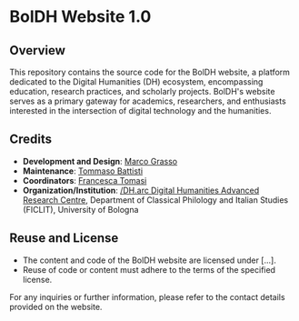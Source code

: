 # BolDH Website 1.0

## Overview

This repository contains the source code for the BolDH website, a platform dedicated to the Digital Humanities (DH) ecosystem, encompassing education, research practices, and scholarly projects. BolDH's website serves as a primary gateway for academics, researchers, and enthusiasts interested in the intersection of digital technology and the humanities.

## Credits

- **Development and Design**: [Marco Grasso](https://github.com/marcograsso)
- **Maintenance**: [Tommaso Battisti](https://github.com/tommasobattisti)
- **Coordinators**: [Francesca Tomasi](https://www.unibo.it/sitoweb/francesca.tomasi)
- **Organization/Institution**: [/DH.arc Digital Humanities Advanced Research Centre](https://centri.unibo.it/dharc/en), Department of Classical Philology and Italian Studies (FICLIT), University of Bologna

## Reuse and License

- The content and code of the BolDH website are licensed under [...].
- Reuse of code or content must adhere to the terms of the specified license.

For any inquiries or further information, please refer to the contact details provided on the website.
